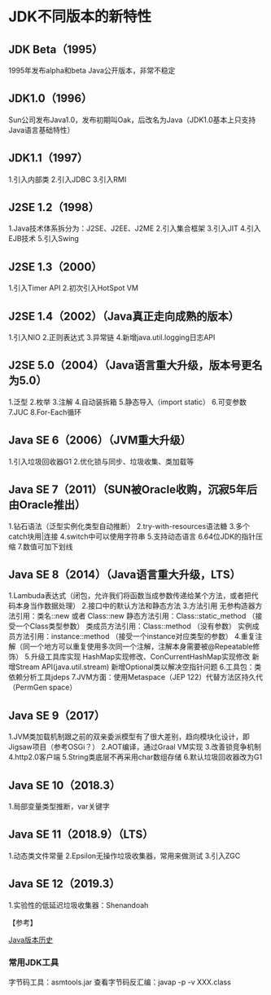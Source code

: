 
# JDK不同版本的新特性

## JDK Beta（1995）
1995年发布alpha和beta Java公开版本，非常不稳定

## JDK1.0（1996）
Sun公司发布Java1.0，发布初期叫Oak，后改名为Java（JDK1.0基本上只支持Java语言基础特性）

## JDK1.1（1997）
1.引入内部类
2.引入JDBC
3.引入RMI

## J2SE 1.2（1998）
1.Java技术体系拆分为：J2SE、J2EE、J2ME
2.引入集合框架
3.引入JIT
4.引入EJB技术
5.引入Swing

## J2SE 1.3（2000）
1.引入Timer API
2.初次引入HotSpot VM

## J2SE 1.4（2002）（Java真正走向成熟的版本）
1.引入NIO
2.正则表达式
3.异常链
4.新增java.util.logging日志API

## J2SE 5.0（2004）（Java语言重大升级，版本号更名为5.0）
1.泛型
2.枚举
3.注解
4.自动装拆箱
5.静态导入（import static）
6.可变参数
7.JUC
8.For-Each循环

## Java SE 6（2006）（JVM重大升级）
1.引入垃圾回收器G1
2.优化锁与同步、垃圾收集、类加载等

## Java SE 7（2011）（SUN被Oracle收购，沉寂5年后由Oracle推出）
1.钻石语法（泛型实例化类型自动推断）
2.try-with-resources语法糖
3.多个catch块用|连接
4.switch中可以使用字符串
5.支持动态语言
6.64位JDK的指针压缩
7.数值可加下划线

## Java SE 8（2014）（Java语言重大升级，LTS）
1.Lambuda表达式（闭包，允许我们将函数当成参数传递给某个方法，或者把代码本身当作数据处理）
2.接口中的默认方法和静态方法
3.方法引用
    无参构造器方法引用：类名::new 或者 Class<T>::new
    静态方法引用：Class::static_method （接受一个Class类型参数）
    类成员方法引用：Class::method （没有参数）
    实例成员方法引用：instance::method （接受一个instance对应类型的参数）
4.重复注解（同一个地方可以重复使用多次同一个注解，注解本身需要被@Repeatable修饰）
5.升级工具库实现
    HashMap实现修改、ConCurrentHashMap实现修改
    新增Stream API(java.util.stream)
    新增Optional类以解决空指针问题
6.工具包：类依赖分析工具jdeps
7.JVM方面：使用Metaspace（JEP 122）代替方法区持久代（PermGen space）

## Java SE 9（2017）
1.JVM类加载机制跟之前的双亲委派模型有了很大差别，趋向模块化设计，即Jigsaw项目（参考OSGi？）
2.AOT编译，通过Graal VM实现
3.改善锁竞争机制
4.http2.0客户端
5.String类底层不再采用char数组存储
6.默认垃圾回收器改为G1

## Java SE 10（2018.3）
1.局部变量类型推断，var关键字

## Java SE 11（2018.9）（LTS）
1.动态类文件常量
2.Epsilon无操作垃圾收集器，常用来做测试
3.引入ZGC

## Java SE 12（2019.3）
1.实验性的低延迟垃圾收集器：Shenandoah

【参考】

[Java版本历史](https://zh.wikipedia.org/wiki/Java%E7%89%88%E6%9C%AC%E6%AD%B7%E5%8F%B2)

### 常用JDK工具
字节码工具：asmtools.jar
查看字节码反汇编：javap -p -v XXX.class
